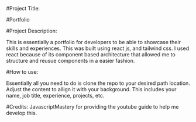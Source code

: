 #Project Title: 

#Portfolio 

#Project Description: 

This is essentially a portfolio for developers to be able to showcase their skills and experiences. This was built using react js, and tailwind css. I used react because of its
component based architecture that allowed me to structure and reusue components in a easier fashion. 

#How to use:

Essentially all you need to do is clone the repo to your desired path location. Adjust the content to allign it with your background. This includes your name, job title, experience, projects,
etc. 

#Credits:
JavascriptMastery for providing the youtube guide to help me develop this. 


